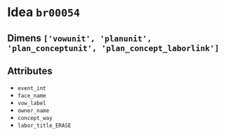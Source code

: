 # Idea `br00054`

## Dimens `['vowunit', 'planunit', 'plan_conceptunit', 'plan_concept_laborlink']`

## Attributes
- `event_int`
- `face_name`
- `vow_label`
- `owner_name`
- `concept_way`
- `labor_title_ERASE`
